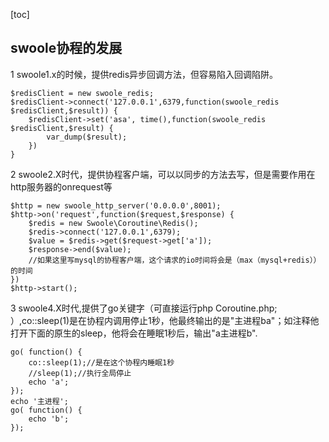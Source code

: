 [toc]

## swoole协程的发展

1 swoole1.x的时候，提供redis异步回调方法，但容易陷入回调陷阱。

```
$redisClient = new swoole_redis;
$redisClient->connect('127.0.0.1',6379,function(swoole_redis $redisClient,$result)) {
	$redisClient->set('asa', time(),function(swoole_redis $redisClient,$result)	{
		var_dump($result);
	})
}
```

2 swoole2.X时代，提供协程客户端，可以以同步的方法去写，但是需要作用在http服务器的onrequest等

```
$http = new swoole_http_server('0.0.0.0',8001);
$http->on('request',function($request,$response) {
	$redis = new Swoole\Coroutine\Redis();
	$redis->connect('127.0.0.1',6379);
	$value = $redis->get($request->get['a']);
	$response->end($value);
	//如果这里写mysql的协程客户端，这个请求的io时间将会是（max（mysql+redis））的时间
})
$http->start();
```

3 swoole4.X时代,提供了go关键字（可直接运行php Coroutine.php; ）,co::sleep(1)是在协程内调用停止1秒，他最终输出的是"主进程ba"；如注释他打开下面的原生的sleep，他将会在睡眠1秒后，输出"a主进程b".

```
go(	function() {
    co::sleep(1);//是在这个协程内睡眠1秒
	//sleep(1);//执行全局停止
	echo 'a';
});
echo '主进程';
go(	function() {
	echo 'b';
});
```

